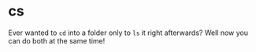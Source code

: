 # cs
Ever wanted to ``cd`` into a folder only to ``ls`` it right afterwards? Well now you can do both at the same time!
